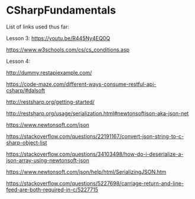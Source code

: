 # CSharpFundamentals

List of links used thus far:

  Lesson 3:  https://youtu.be/R445Ny4EQ0Q
    
  https://www.w3schools.com/cs/cs_conditions.asp
    

  Lesson 4:
  
  http://dummy.restapiexample.com/
  
  https://code-maze.com/different-ways-consume-restful-api-csharp/#dalsoft
  
  http://restsharp.org/getting-started/
  
  http://restsharp.org/usage/serialization.html#newtonsoftjson-aka-json-net
  
  https://www.newtonsoft.com/json  
  
  https://stackoverflow.com/questions/22191167/convert-json-string-to-c-sharp-object-list
  
  https://stackoverflow.com/questions/34103498/how-do-i-deserialize-a-json-array-using-newtonsoft-json
  
  https://www.newtonsoft.com/json/help/html/SerializingJSON.htm
  
  https://stackoverflow.com/questions/5227698/carriage-return-and-line-feed-are-both-required-in-c/5227715
  
